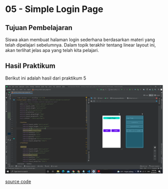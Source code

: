 # 05 - Simple Login Page

## Tujuan Pembelajaran
Siswa akan membuat halaman login sederhana berdasarkan materi yang
telah dipelajari sebelumnya. Dalam topik terakhir tentang linear layout ini,
akan terlihat jelas apa yang telah kita pelajari.

## Hasil Praktikum

Berikut ini adalah hasil dari praktikum 5

![Screenshot Hasil Percobaan](img/simple_login.PNG)

[source code](../../src/02_layout&activity\app\src\main\res\layout/activity_simple_login_page.xml)
